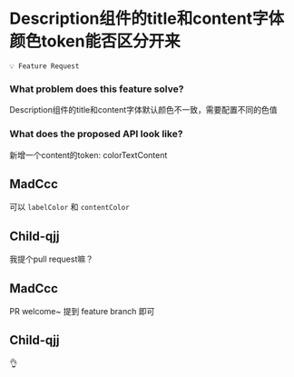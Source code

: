 # Description组件的title和content字体颜色token能否区分开来

`💡 Feature Request`

### What problem does this feature solve?

Description组件的title和content字体默认颜色不一致，需要配置不同的色值

### What does the proposed API look like?

新增一个content的token: colorTextContent

<!-- generated by ant-design-issue-helper. DO NOT REMOVE -->

## MadCcc

可以 `labelColor` 和 `contentColor`

## Child-qjj

我提个pull request嘛？

## MadCcc

PR welcome~ 提到 feature branch 即可

## Child-qjj

👌
